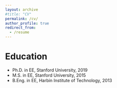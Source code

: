 ```yaml
---
layout: archive
#title: "CV"
permalink: /cv/
author_profile: true
redirect_from:
  - /resume
---
```


Education
======
* Ph.D. in EE, Stanford University, 2019
* M.S. in EE, Stanford University, 2015
* B.Eng. in EE, Harbin Institute of Technology, 2013